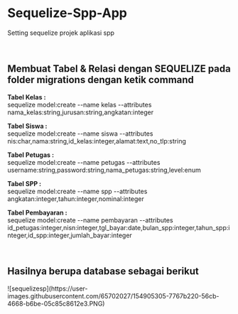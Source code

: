 # Sequelize-Spp-App
Setting sequelize projek aplikasi spp

<br>

<h2>Membuat Tabel & Relasi dengan SEQUELIZE pada folder migrations dengan ketik command </h2>


<b>Tabel Kelas :</b><br>
sequelize model:create --name kelas --attributes nama_kelas:string,jurusan:string,angkatan:integer

<b>Tabel Siswa :</b><br>
sequelize model:create --name siswa --attributes nis:char,nama:string,id_kelas:integer,alamat:text,no_tlp:string

<b>Tabel Petugas :</b><br>
sequelize model:create --name petugas --attributes username:string,password:string,nama_petugas:string,level:enum

<b>Tabel SPP :</b><br>
sequelize model:create --name spp --attributes angkatan:integer,tahun:integer,nominal:integer

<b>Tabel Pembayaran :</b><br>
sequelize model:create --name pembayaran --attributes id_petugas:integer,nisn:integer,tgl_bayar:date,bulan_spp:integer,tahun_spp:integer,id_spp:integer,jumlah_bayar:integer

<br>
<h2>Hasilnya berupa database sebagai berikut</h2>
![sequelizesp](https://user-images.githubusercontent.com/65702027/154905305-7767b220-56cb-4668-b6be-05c85c8612e3.PNG)

